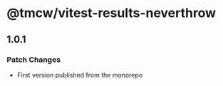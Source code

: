 # @tmcw/vitest-results-neverthrow

## 1.0.1

### Patch Changes

- First version published from the monorepo
